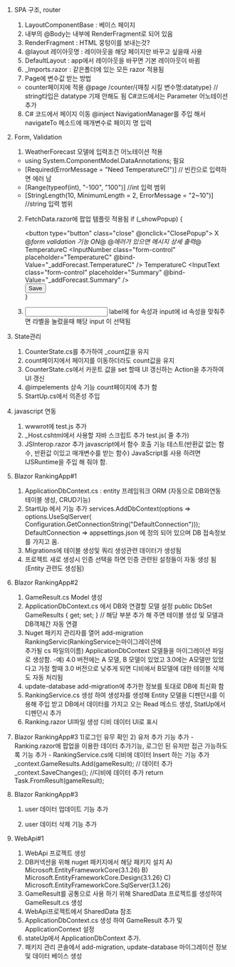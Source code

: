 
1. SPA 구조, router
    1) LayoutComponentBase : 베이스 페이지 
    2) 내부의 @Body는 내부에 RenderFragment로 되어 있음
    3) RenderFragment : HTML 뭉텅이를 보내는것?
    4) @layout 레이아웃명 :  레이아웃을 해당 페이지만 바꾸고 싶을때 사용
    5) DefaultLayout : app에서 레이아웃을 바꾸면 기본 레이아웃이 바뀜
    6) _Imports.razor : 같은폴더에 있는 모든 razor 적용됨
    7) Page에 변수값 받는 방법 
      - counter페이지에 적용 
       @page /counter/{매칭 시킬 변수명:datatype} // string타입은 datatype 기재 안해도 됨
       C#코드에서는 Parameter 어노테이션 추가
    8) C# 코드에서 페이지 이동
        @inject NavigationManager를 주입 해서 navigateTo 메소드에 매개변수로 페이지 명 입력

2. Form, Validation
    1) WeatherForecast 모델에 입력조건 어노테이션 적용 
      - using System.ComponentModel.DataAnnotations; 필요
      - [Required(ErrorMessage = "Need TemperatureC!")] // 빈칸으로 입력하면 에러 남
      - [Range(typeof(int), "-100", "100")] //int 입력 범위
      - [StringLength(10, MinimumLength = 2, ErrorMessage = "2~10")] //string 입력 범위

    2) FetchData.razor에 팝업 템플릿 적용됨
        if (_showPopup)
        {
            <div class="modal" style="display:block" role="dialog">
                <div class="modal-dialog">
                    <div class="modal-content">
                        <div class="modal-header">
                            <button type="button" class="close" @onclick="ClosePopup">
                                <span area-hidden="true">X</span>
                            </button>
                        </div>
                        <div class="modal-body">
                            <EditForm Model="_addForecast" OnValidSubmit="SaveForecast">
                                @*form validation 기능 ON*@
                                <DataAnnotationsValidator />
                                @*에러가 있으면 메시지 상세 출력*@
                                <ValidationSummary />
                                <label for="TemperatureC">TemperatureC</label>
                                <InputNumber class="form-control" placeholder="TemperatureC" @bind-Value="_addForecast.TemperatureC" />
                                <label for="Summary">TemperatureC</label>
                                <InputText class="form-control" placeholder="Summary" @bind-Value="_addForecast.Summary" />
                                <br />
                                <button class="btn btn-primary" type="submit">Save</button>
                            </EditForm>
                        </div>
                    </div>
                </div>
            </div>
        }

    3) <label for="id1"/>
       <input id="id1"/> 
        label에 for 속성과 input에 id 속성을 맞춰주면 라벨을 눌렀을때 해당 input 이 선택됨

3. State관리
    1) CounterState.cs를 추가하여 _count값을 유지
    2) count페이지에서 페이지를 이동하더라도 count값을 유지
    3) CounterState.cs에서 카운트 값을 set 할때 UI 갱신하는 Action을 추가하여 UI 갱신
    4) @impelements 상속 기능 count페이지에 추가 함
    5) StartUp.cs에서 의존성 주입

4. javascript 연동
    1) wwwrot에 test.js 추가
    2) _Host.cshtml에서 사용할 자바 스크립트 추가 test.js(<script src="test.js"></script> 줄 추가)
    3) JSInterop.razor 추가 javascript에서 함수 호출 기능 테스트(반환값 없는 함수, 반환값 이있고 매개변수를 받는 함수)
        JavaScript를 사용 하려면 IJSRuntime을 주입 해 줘야 함.

5. Blazor RankingApp#1
    1) ApplicationDbContext.cs : entity 프레임워크 ORM (자동으로 DB와연동 테이블 생성, CRUD기능)
    2) StartUp 에서  기능 추가
        services.AddDbContext<ApplicationDbContext>(options =>
                    options.UseSqlServer(
                        Configuration.GetConnectionString("DefaultConnection")));
        DefaultConnection => appsettings.json 에 정의 되어 있으며 DB 접속정보를 가지고 옴.
    3) Migrations에 테이블 생성및 쿼리 생성관련 데이터가 생성됨
    4) 프로젝트 새로 생성시 인증 선택을 하면 인증 관련된 설정들이 자동 생성 됨(Entity 관련도 생성됨)

6. Blazor RankingApp#2
    1) GameResult.cs Model 생성
    2) ApplicationDbContext.cs 에서 DB와 연결할 모델 설정
        public DbSet<GameResult> GameResults { get; set; } // 해당 부분 추가 해 주면 테이블 생성 및 모델과 DB객체간 자동 연결
    3) Nuget 패키지 관리자를 열어 add-migration RankingServic(RankingService는마이그레이션에      
        추가될 cs 파일의이름)
        ApplicationDbContext 모델들을 마이그레이션 파일로 생성함.
        -예) 4.0 버전에는 A 모델, B 모델이 있었고  3.0에는 A모델만 있었다고 가정 할때
             3.0 버전으로 낮추게 되면 디비에서 B모델에 대한 테이블 삭제도 자동 처리됨
    4) update-database add-migration에 추가한 정보를 토대로 DB에 최신화 함
    5) RankingService.cs 생성 하여 생성자를 생성해 Entity 모델을 디펜던시를 이용해 주입 받고
        DB에서 데이터를 가지고 오는 Read 메소드 생성, StatUp에서 디펜던시 추가
    6) Ranking.razor UI파일 생성 디비 데이터 UI로 표시

7. Blazor RankingApp#3
    1)로그인 유무 확인
        <AuthorizeView>
        <Authorized>
            <!-- 로그인 완료-->
        </Authorized>
        <NotAuthorized>
            <!-- 로그인 미완료-->
        </NotAuthorized>
    </AuthorizeView>
    2) 유저 추가 기능 추가
        - Ranking.razor에 팝업을 이용한 데이터 추가기능, 로그인 된 유저만 접근 가능하도록 기능 추가
        - RankingService.cs에 디비에 데이터 Insert 하는 기능 추가
            _context.GameResults.Add(gameResult); // 데이터 추가
            _context.SaveChanges(); //디비에 데이터 추가
            return Task.FromResult(gameResult);

8. Blazor RankingApp#3
    1) user 데이터 업데이트 기능 추가

    2) user 데이터 삭제 기능 추가


9. WebApi#1
    1) WebApi 프로젝트 생성
    2) DB커넥션을 위해 nuget 패키지에서 해당 패키지 설치
        A) Microsoft.EntityFrameworkCore(3.1.26)
        B) Microsoft.EntityFrameworkCore.Design(3.1.26)
        C) Microsoft.EntityFrameworkCore.SqlServer(3.1.26)
    3) GameResult를 공통으로 사용 하기 위해 SharedData 프로젝트를 생성하여 GameResult.cs 생성
    4) WebApi프로젝트에서 SharedData 참조
    5) ApplicationDbContext.cs 생성 하여 GameResult 추가 및 ApplicationContext 설정
    6) stateUp에서 ApplicationDbContext 추가.
    7) 패키지 관리 콘솔에서  add-migration, update-database 마이그레이션 정보 및 데이터 베이스 생성


